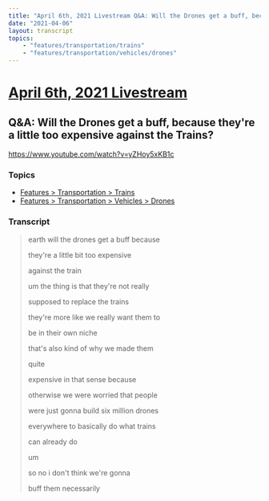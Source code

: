 ```yaml
---
title: "April 6th, 2021 Livestream Q&A: Will the Drones get a buff, because they're a little too expensive against the Trains?"
date: "2021-04-06"
layout: transcript
topics:
    - "features/transportation/trains"
    - "features/transportation/vehicles/drones"
---
```

# [April 6th, 2021 Livestream](../2021-04-06.md)
## Q&A: Will the Drones get a buff, because they're a little too expensive against the Trains?
https://www.youtube.com/watch?v=yZHoy5xKB1c

### Topics
* [Features > Transportation > Trains](../topics/features/transportation/trains.md)
* [Features > Transportation > Vehicles > Drones](../topics/features/transportation/vehicles/drones.md)

### Transcript

> earth will the drones get a buff because
>
> they're a little bit too expensive
>
> against the train
>
> um the thing is that they're not really
>
> supposed to replace the trains
>
> they're more like we really want them to
>
> be in their own niche
>
> that's also kind of why we made them
>
> quite
>
> expensive in that sense because
>
> otherwise we were worried that people
>
> were just gonna build six million drones
>
> everywhere to basically do what trains
>
> can already do
>
> um
>
> so no i don't think we're gonna
>
> buff them necessarily

